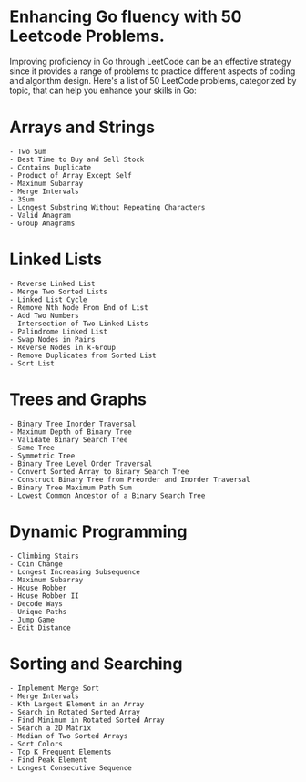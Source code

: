 # Enhancing Go fluency with 50 Leetcode Problems.

Improving proficiency in Go through LeetCode can be an effective strategy since it provides a range of problems to practice different aspects of coding and algorithm design. Here's a list of 50 LeetCode problems, categorized by topic, that can help you enhance your skills in Go:

# Arrays and Strings

    - Two Sum
    - Best Time to Buy and Sell Stock
    - Contains Duplicate
    - Product of Array Except Self
    - Maximum Subarray
    - Merge Intervals
    - 3Sum
    - Longest Substring Without Repeating Characters
    - Valid Anagram
    - Group Anagrams

# Linked Lists

    - Reverse Linked List
    - Merge Two Sorted Lists
    - Linked List Cycle
    - Remove Nth Node From End of List
    - Add Two Numbers
    - Intersection of Two Linked Lists
    - Palindrome Linked List
    - Swap Nodes in Pairs
    - Reverse Nodes in k-Group
    - Remove Duplicates from Sorted List
    - Sort List

# Trees and Graphs

    - Binary Tree Inorder Traversal
    - Maximum Depth of Binary Tree
    - Validate Binary Search Tree
    - Same Tree
    - Symmetric Tree
    - Binary Tree Level Order Traversal
    - Convert Sorted Array to Binary Search Tree
    - Construct Binary Tree from Preorder and Inorder Traversal
    - Binary Tree Maximum Path Sum
    - Lowest Common Ancestor of a Binary Search Tree

# Dynamic Programming

    - Climbing Stairs
    - Coin Change
    - Longest Increasing Subsequence
    - Maximum Subarray
    - House Robber
    - House Robber II
    - Decode Ways
    - Unique Paths
    - Jump Game
    - Edit Distance

# Sorting and Searching

    - Implement Merge Sort
    - Merge Intervals
    - Kth Largest Element in an Array
    - Search in Rotated Sorted Array
    - Find Minimum in Rotated Sorted Array
    - Search a 2D Matrix
    - Median of Two Sorted Arrays
    - Sort Colors
    - Top K Frequent Elements
    - Find Peak Element
    - Longest Consecutive Sequence
